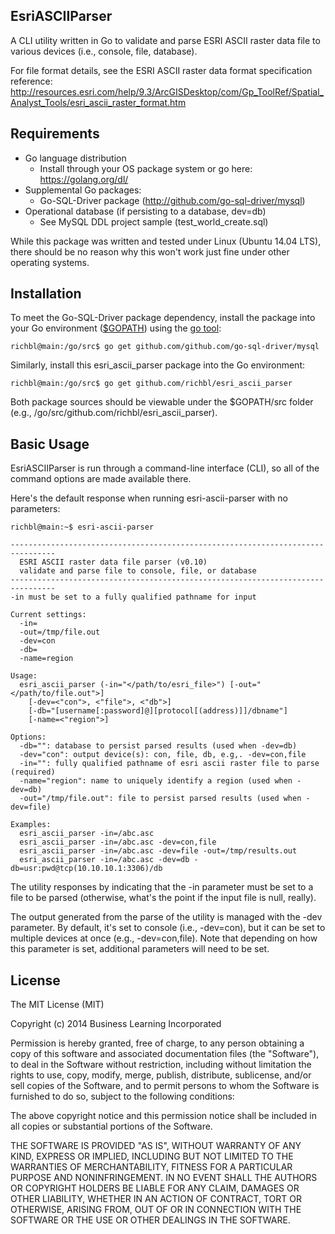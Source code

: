 ## EsriASCIIParser
A CLI utility written in Go to validate and parse ESRI ASCII raster data file to various devices (i.e., console, file, database).

For file format details, see the ESRI ASCII raster data format specification reference:
http://resources.esri.com/help/9.3/ArcGISDesktop/com/Gp_ToolRef/Spatial_Analyst_Tools/esri_ascii_raster_format.htm

## Requirements
+ Go language distribution
    + Install through your OS package system or go here: https://golang.org/dl/
+  Supplemental Go packages:
    +  Go-SQL-Driver package (http://github.com/go-sql-driver/mysql)
+  Operational database (if persisting to a database, dev=db)
    + See MySQL DDL project sample (test_world_create.sql)
    
While this package was written and tested under Linux (Ubuntu 14.04 LTS), there should be no reason why this won't work just fine under other operating systems. 

## Installation
To meet the Go-SQL-Driver package dependency, install the package into your Go environment ([$GOPATH](http://code.google.com/p/go-wiki/wiki/GOPATH "GOPATH")) using the [go tool](http://golang.org/cmd/go/ "go command"):

	richbl@main:/go/src$ go get github.com/github.com/go-sql-driver/mysql

Similarly, install this esri_ascii_parser package into the Go environment:

	richbl@main:/go/src$ go get github.com/richbl/esri_ascii_parser
	
Both package sources should be viewable under the $GOPATH/src folder (e.g., /go/src/github.com/richbl/esri_ascii_parser).
	
## Basic Usage
EsriASCIIParser is run through a command-line interface (CLI), so all of the command options are made available there.

Here's the default response when running esri-ascii-parser with no parameters:

    richbl@main:~$ esri-ascii-parser
```
--------------------------------------------------------------------------------
  ESRI ASCII raster data file parser (v0.10)
  validate and parse file to console, file, or database
--------------------------------------------------------------------------------
-in must be set to a fully qualified pathname for input

Current settings:
  -in=
  -out=/tmp/file.out
  -dev=con
  -db=
  -name=region

Usage:
  esri_ascii_parser (-in="</path/to/esri_file>") [-out="</path/to/file.out">]
    [-dev=<"con">, <"file">, <"db">]
    [-db="[username[:password]@][protocol[(address)]]/dbname"]
    [-name=<"region">]

Options:
  -db="": database to persist parsed results (used when -dev=db)
  -dev="con": output device(s): con, file, db, e.g,. -dev=con,file
  -in="": fully qualified pathname of esri ascii raster file to parse (required)
  -name="region": name to uniquely identify a region (used when -dev=db)
  -out="/tmp/file.out": file to persist parsed results (used when -dev=file)

Examples:
  esri_ascii_parser -in=/abc.asc
  esri_ascii_parser -in=/abc.asc -dev=con,file
  esri_ascii_parser -in=/abc.asc -dev=file -out=/tmp/results.out
  esri_ascii_parser -in=/abc.asc -dev=db -db=usr:pwd@tcp(10.10.10.1:3306)/db
```
The utility responses by indicating that the -in parameter must be set to a file to be parsed (otherwise, what's the point if the input file is null, really).

The output generated from the parse of the utility is managed with the -dev parameter. By default, it's set to console (i.e., -dev=con), but it can be set to multiple devices at once (e.g., -dev=con,file). Note that depending on how this parameter is set, additional parameters will need to be set.

## License

The MIT License (MIT)

Copyright (c) 2014 Business Learning Incorporated

Permission is hereby granted, free of charge, to any person obtaining a copy
of this software and associated documentation files (the "Software"), to deal
in the Software without restriction, including without limitation the rights
to use, copy, modify, merge, publish, distribute, sublicense, and/or sell
copies of the Software, and to permit persons to whom the Software is
furnished to do so, subject to the following conditions:

The above copyright notice and this permission notice shall be included in all
copies or substantial portions of the Software.

THE SOFTWARE IS PROVIDED "AS IS", WITHOUT WARRANTY OF ANY KIND, EXPRESS OR
IMPLIED, INCLUDING BUT NOT LIMITED TO THE WARRANTIES OF MERCHANTABILITY,
FITNESS FOR A PARTICULAR PURPOSE AND NONINFRINGEMENT. IN NO EVENT SHALL THE
AUTHORS OR COPYRIGHT HOLDERS BE LIABLE FOR ANY CLAIM, DAMAGES OR OTHER
LIABILITY, WHETHER IN AN ACTION OF CONTRACT, TORT OR OTHERWISE, ARISING FROM,
OUT OF OR IN CONNECTION WITH THE SOFTWARE OR THE USE OR OTHER DEALINGS IN THE
SOFTWARE.
